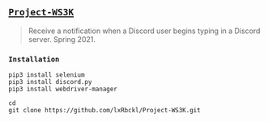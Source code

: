 ## [`Project-WS3K`](http://lxrbckl.com/Project-WS3K)
> Receive a notification when a Discord user begins typing in a Discord server. Spring 2021.

### `Installation`
```
pip3 install selenium
pip3 install discord.py
pip3 install webdriver-manager

cd
git clone https://github.com/lxRbckl/Project-WS3K.git
```

